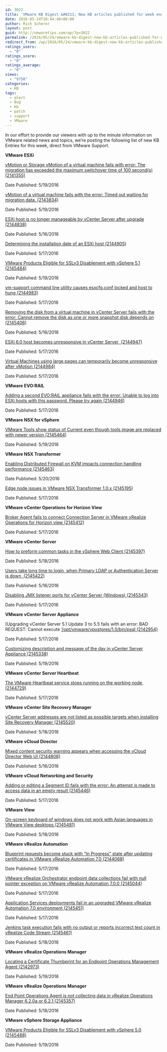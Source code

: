 ```yaml
---
id: 3022
title: 'VMware KB Digest &#8211; New KB articles published for week ending 5/21/16'
date: 2016-05-24T10:44:48+00:00
author: Rick Scherer
layout: post
guid: http://vmwaretips.com/wp/?p=3022
permalink: /2016/05/24/vmware-kb-digest-new-kb-articles-published-for-week-ending-52116/
redirect_from: /wp/2016/05/24/vmware-kb-digest-new-kb-articles-published-for-week-ending-52116/
ratings_users:
  - "0"
ratings_score:
  - "0"
ratings_average:
  - "0"
views:
  - "9750"
categories:
  - KB
tags:
  - alert
  - Bug
  - kb
  - patch
  - support
  - VMware
---
```

In our effort to provide our viewers with up to the minute information on VMware related news and topics, we&#8217;re posting the following list of new KB Entries for this week, direct from VMware Support.



**VMware ESXi**
  
[vMotion or Storage vMotion of a virtual machine fails with error: The migration has exceeded the maximum switchover time of 100 second(s) (2141355)](http://vmw.re/1XRMEUZ)
  
Date Published: 5/19/2016
  
[vMotion of a virtual machine fails with the error: Timed out waiting for migration data. (2143834)](http://vmw.re/1TUBlFK)
  
Date Published: 5/19/2016
  
[ESXi host is no longer manageable by vCenter Server after upgrade (2144838)](http://vmw.re/1XRMNYC)
  
Date Published: 5/16/2016
  
[Determining the installation date of an ESXi host (2144905)](http://vmw.re/1TUASDv)
  
Date Published: 5/17/2016
  
[VMware Products Eligible for SSLv3 Disablement with vSphere 5.1 (2145484)](http://vmw.re/1XRMHA9)
  
Date Published: 5/19/2016
  
[vm-support command line utility causes esxcfg.conf locked and host to hung (2144983)](http://vmw.re/1TUBc5i)
  
Date Published: 5/17/2016
  
[Removing the disk from a virtual machine in vCenter Server fails with the error: Cannot remove the disk as one or more snapshot disk depends on (2145406)](http://vmw.re/1XRMTiU)
  
Date Published: 5/16/2016
  
[ESXi 6.0 host becomes unresponsive in vCenter Server  (2144947)](http://vmw.re/1TUAzIX)
  
Date Published: 5/17/2016
  
[Virtual Machines using large pages can temporarily become unresponsive after vMotion (2144984)](http://vmw.re/1XRMOvD)
  
Date Published: 5/17/2016

**VMware EVO:RAIL**
  
[Adding a second EVO:RAIL appliance fails with the error: Unable to log into ESXi hosts with this password. Please try again (2144946)](http://vmw.re/1TUBlFM)
  
Date Published: 5/17/2016

**VMware NSX for vSphere**
  
[VMware Tools show status of Current even though tools image are replaced with newer version (2145464)](http://vmw.re/1XRMHjN)
  
Date Published: 5/19/2016

**VMware NSX Transformer**
  
[Enabling Distributed Firewall on KVM impacts connection handling performance (2145463)](http://vmw.re/1TUAV2b)
  
Date Published: 5/20/2016
  
[Edge node issues in VMware NSX Transformer 1.0.x (2145195)](http://vmw.re/1XRMU6B)
  
Date Published: 5/17/2016

**VMware vCenter Operations for Horizon View**
  
[Broker Agent fails to connect Connection Server in VMware vRealize Operations for Horizon view (2145412)](http://vmw.re/1TUBgC7)
  
Date Published: 5/17/2016

**VMware vCenter Server**
  
[How to preform common tasks in the vSphere Web Client (2145397)](http://vmw.re/1XRMPzO)
  
Date Published: 5/18/2016
  
[Users take long time to login  when Primary LDAP or Authentication Server is down  (2145422)](http://vmw.re/1TUBs4c)
  
Date Published: 5/16/2016
  
[Disabling JMX listener ports for vCenter Server (Windows) (2145343)](http://vmw.re/1XRMDAD)
  
Date Published: 5/17/2016

**VMware vCenter Server Appliance**
  
[Upgrading vCenter Server 5.1 Update 3 to 5.5 fails with an error: BAD REQUEST: Cannot execute [‘/opt/vmware/vpostgres/1.0/bin/psql (2142954)](http://vmw.re/1TUAZyZ)
  
Date Published: 5/17/2016
  
[Customizing description and message of the day in vCenter Server Appliance (2145338)](http://vmw.re/1XRMI7o)
  
Date Published: 5/19/2016

**VMware vCenter Server Heartbeat**
  
[The VMware Heartbeat service stops running on the working node  (2144729)](http://vmw.re/1TUBg50)
  
Date Published: 5/17/2016

**VMware vCenter Site Recovery Manager**
  
[vCenter Server addresses are not listed as possible targets when installing Site Recovery Manager (2145520)](http://vmw.re/1XRMCN5)
  
Date Published: 5/18/2016

**VMware vCloud Director**
  
[Mixed content security warning appears when accessing the vCloud Director Web UI (2144806)](http://vmw.re/1TUB7i4)
  
Date Published: 5/16/2016

**VMware vCloud Networking and Security**
  
[Adding or editing a Segment ID fails with the error: An attempt is made to access data in an empty result (2145446)](http://vmw.re/1XRN39U)
  
Date Published: 5/17/2016

**VMware View**
  
[On-screen keyboard of windows does not work with Asian languages in VMware View desktops (2145481)](http://vmw.re/1TUBd9m)
  
Date Published: 5/18/2016

**VMware vRealize Automation**
  
[Blueprint requests become stuck with “In Progress” state after updating certificates in VMware vRealize Automation 7.0 (2144068)](http://vmw.re/1XRMKvN)
  
Date Published: 5/17/2016
  
[VMware vRealize Orchestrator endpoint data collections fail with null pointer exception on VMware vRealize Automation 7.0.0 (2145044)](http://vmw.re/1TUBb1l)
  
Date Published: 5/17/2016
  
[Application Services deployments fail in an upgraded VMware vRealize Automation 7.0 environment (2145451)](http://vmw.re/1XRMTzq)
  
Date Published: 5/17/2016
  
[Jenkins task execution fails with no output or reports incorrect test count in vRealize Code Stream (2145461)](http://vmw.re/1TUAAN1)
  
Date Published: 5/18/2016

**VMware vRealize Operations Manager**
  
[Locating a Certificate Thumbprint for an Endpoint Operations Management Agent (2142973)](http://vmw.re/1XRMNYB)
  
Date Published: 5/19/2016

**VMware vRealize Operations Manager**
  
[End Point Operations Agent is not collecting data in vRealize Operations Manager 6.2.0a or 6.2.1 (2145357)](http://vmw.re/1TUAB3z)
  
Date Published: 5/18/2016

**VMware vSphere Storage Appliance**
  
[VMware Products Eligible for SSLv3 Disablement with vSphere 5.0 (2145488)](http://vmw.re/1XRMUU5)
  
Date Published: 5/19/2016